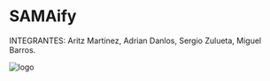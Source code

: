 # SAMAify

INTEGRANTES: Aritz Martinez, Adrian Danlos, Sergio Zulueta, Miguel Barros.

![logo](https://github.com/miguelbarrosv/SAMAify/blob/master/DOCUMENTOS/RETO%200/Logo%20SAMAify.png)
